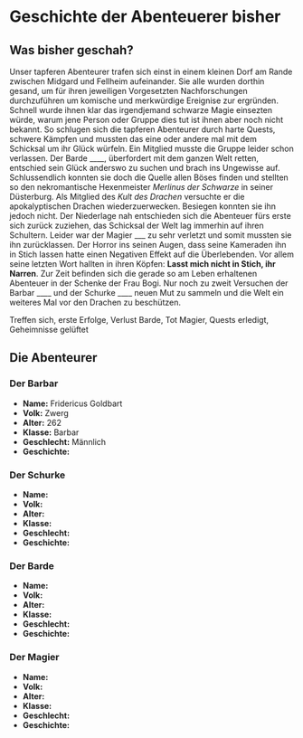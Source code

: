 # Geschichte der Abenteuerer bisher

## Was bisher geschah?
Unser tapferen Abenteurer trafen sich einst in einem kleinen Dorf am Rande zwischen Midgard und Fellheim aufeinander. Sie alle wurden dorthin gesand, um für ihren jeweiligen Vorgesetzten Nachforschungen durchzuführen um komische und merkwürdige Ereignise zur ergründen. Schnell wurde ihnen klar das irgendjemand schwarze Magie einsezten würde, warum jene Person oder Gruppe dies tut ist ihnen aber noch nicht bekannt. So schlugen sich die tapferen Abenteurer durch harte Quests, schwere Kämpfen und mussten das eine oder andere mal mit dem Schicksal um ihr Glück würfeln. Ein Mitglied musste die Gruppe leider schon verlassen. Der Barde ____, überfordert mit dem ganzen Welt retten, entschied sein Glück anderswo zu suchen und brach ins Ungewisse auf.
Schlussendlich konnten sie doch die Quelle allen Böses finden und stellten so den nekromantische Hexenmeister *Merlinus der Schwarze* in seiner Düsterburg. Als Mitglied des *Kult des Drachen* versuchte er die apokalyptischen Drachen wiederzuerwecken.
Besiegen konnten sie ihn jedoch nicht. Der Niederlage nah entschieden sich die Abenteuer fürs erste sich zurück zuziehen, das Schicksal der Welt lag immerhin auf ihren Schultern. Leider war der Magier ___ zu sehr verletzt und somit mussten sie ihn zurücklassen. Der Horror ins seinen Augen, dass seine Kameraden ihn in Stich lassen hatte einen Negativen Effekt auf die Überlebenden. Vor allem seine letzten Wort hallten in ihren Köpfen: **Lasst mich nicht in Stich, ihr Narren**. Zur Zeit befinden sich die gerade so am Leben erhaltenen Abenteuer in der Schenke der Frau Bogi. Nur noch zu zweit Versuchen der Barbar ____ und der Schurke ____ neuen Mut zu sammeln und die Welt ein weiteres Mal vor den Drachen zu beschützen.

Treffen sich, erste Erfolge, Verlust Barde, Tot Magier, Quests erledigt, Geheimnisse gelüftet

## Die Abenteurer

### Der Barbar
- **Name:** Fridericus Goldbart
- **Volk:** Zwerg
- **Alter:** 262
- **Klasse:** Barbar
- **Geschlecht:** Männlich
- **Geschichte:** 

### Der Schurke
- **Name:** 
- **Volk:** 
- **Alter:** 
- **Klasse:** 
- **Geschlecht:** 
- **Geschichte:** 

### Der Barde
- **Name:** 
- **Volk:** 
- **Alter:** 
- **Klasse:** 
- **Geschlecht:** 
- **Geschichte:** 

### Der Magier
- **Name:** 
- **Volk:** 
- **Alter:** 
- **Klasse:** 
- **Geschlecht:** 
- **Geschichte:** 
